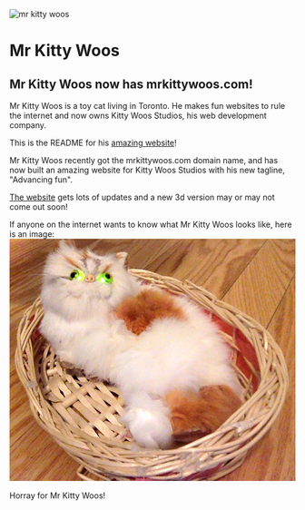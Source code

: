 ![mr kitty woos](favicon.ico "mr kitty woos")
# Mr Kitty Woos

## Mr Kitty Woos now has mrkittywoos.com!


Mr Kitty Woos is a toy cat living in Toronto. He makes fun websites to rule the internet and now owns Kitty Woos Studios, his web development company.

This is the README for his [amazing website](https://mrkittywoos.com/)!

Mr Kitty Woos recently got the mrkittywoos.com domain name, and has now built an amazing website for Kitty Woos Studios with his new tagline, "Advancing fun".

[The website](https://mrkittywoos.com/) gets lots of updates and a new 3d version may or may not come out soon!

If anyone on the internet wants to know what Mr Kitty Woos looks like, here is an image:
![mr kitty woos](media/mrkittywoos.jpg "mr kitty woos")

Horray for Mr Kitty Woos!
